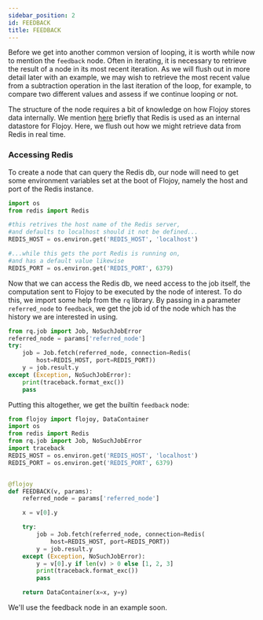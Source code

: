 ```yaml
---
sidebar_position: 2
id: FEEDBACK
title: FEEDBACK
---
```


Before we get into another common version of looping, it is worth while now to mention the `feedback` node. Often in iterating, it is necessary to retrieve the result of a node in its most recent iteration. As we will flush out in more detail later with an example, we may wish to retrieve the most recent value from a subtraction operation in the last iteration of the loop, for example, to compare two different values and assess if we continue looping or not. 

The structure of the node requires a bit of knowledge on how Flojoy stores data internally. We mention [here](/getting-started/architecture) briefly that Redis is used as an internal datastore for Flojoy. Here, we flush out how we might retrieve data from Redis in real time.

### Accessing Redis

To create a node that can query the Redis db, our node will need to get some environment variables set at the boot of Flojoy, namely the host and port of the Redis instance.
```python
import os
from redis import Redis

#this retrives the host name of the Redis server, 
#and defaults to localhost should it not be defined...
REDIS_HOST = os.environ.get('REDIS_HOST', 'localhost')

#...while this gets the port Redis is running on,
#and has a default value likewise
REDIS_PORT = os.environ.get('REDIS_PORT', 6379)
```

Now that we can access the Redis db, we need access to the job itself, the computation sent to Flojoy to be executed by the node of interest. To do this, we import some help from the `rq` library. By passing in a parameter `referred_node` to `feedback`, we get the job id of the node which has the history we are interested in using.
```python
from rq.job import Job, NoSuchJobError
referred_node = params['referred_node']
try:
    job = Job.fetch(referred_node, connection=Redis(
        host=REDIS_HOST, port=REDIS_PORT))
    y = job.result.y
except (Exception, NoSuchJobError):
    print(traceback.format_exc())
    pass

```

Putting this altogether, we get the builtin `feedback` node:

```python {title='feedback.py'}
from flojoy import flojoy, DataContainer
import os
from redis import Redis
from rq.job import Job, NoSuchJobError
import traceback
REDIS_HOST = os.environ.get('REDIS_HOST', 'localhost')
REDIS_PORT = os.environ.get('REDIS_PORT', 6379)


@flojoy
def FEEDBACK(v, params):
    referred_node = params['referred_node']

    x = v[0].y

    try:
        job = Job.fetch(referred_node, connection=Redis(
            host=REDIS_HOST, port=REDIS_PORT))
        y = job.result.y
    except (Exception, NoSuchJobError):
        y = v[0].y if len(v) > 0 else [1, 2, 3]
        print(traceback.format_exc())
        pass

    return DataContainer(x=x, y=y)
```

We'll use the feedback node in an example soon.

